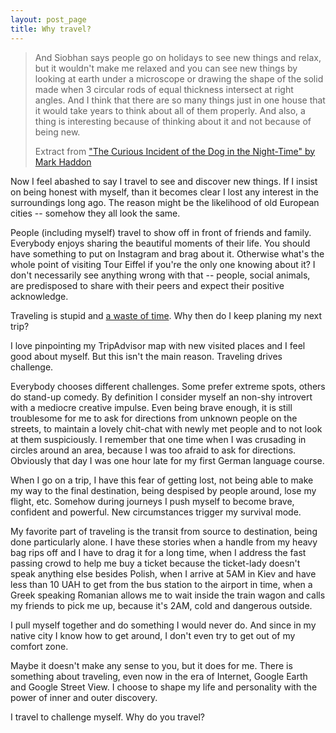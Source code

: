 ```yaml
---
layout: post_page
title: Why travel?
---
```


> And Siobhan says people go on holidays to see new things and relax, but it wouldn't make 
> me relaxed and you can see new things by looking at earth under a microscope or drawing the 
> shape of the solid made when 3 circular rods of equal thickness intersect at right angles. And I 
> think that there are so many things just in one house that it would take years to think about all of 
> them properly. And also, a thing is interesting because of thinking about it and not because of 
> being new.
>
> <p class="quote">Extract from <a href="http://www.amazon.com/The-Curious-Incident-Dog-Night-Time/dp/1400032717">"The Curious Incident of the Dog in the Night-Time" by Mark Haddon</a></p>

Now I feel abashed to say I travel to see and discover new things. If I insist on being honest with myself, than it becomes clear I lost any interest in the surroundings long ago. The reason might be the likelihood of old European cities -- somehow they all look the same.

People (including myself) travel to show off in front of friends and family. Everybody enjoys sharing the beautiful moments of their life. You should have something to put on Instagram and brag about it. Otherwise what's the whole point of visiting Tour Eiffel if you're the only one knowing about it? I don't necessarily see anything wrong with that -- people, social animals, are predisposed to share with their peers and expect their positive acknowledge.

Traveling is stupid and [a waste of time](http://blog.penelopetrunk.com/2009/08/17/4-reasons-travel-for-fun-is-a-waste-of-time/). Why then do I keep planing my next trip?

I love pinpointing my TripAdvisor map with new visited places and I feel good about myself. But this isn't the main reason. Traveling drives challenge. 

Everybody chooses different challenges. Some prefer extreme spots, others do stand-up comedy. By definition I consider myself an non-shy introvert with a mediocre creative impulse. Even being brave enough, it is still troublesome for me to ask for directions from unknown people on the streets, to maintain a lovely chit-chat with newly met people and to not look at them suspiciously. I remember that one time when I was crusading in circles around an area, because I was too afraid to ask for directions. Obviously that day I was one hour late for my first German language course.

When I go on a trip, I have this fear of getting lost, not being able to make my way to the final destination, being despised by people around, lose my flight, etc. Somehow during journeys I push myself to become brave, confident and powerful. New circumstances trigger my survival mode. 

My favorite part of traveling is the transit from source to destination, being done particularly alone. I have these stories when a handle from my heavy bag rips off and I have to drag it for a long time, when I address the fast passing crowd to help me buy a ticket because the ticket-lady doesn't speak anything else besides Polish, when I arrive at 5AM in Kiev and have less than 10 UAH to get from the bus station to the airport in time, when a Greek speaking Romanian allows me to wait inside the train wagon and calls my friends to pick me up, because it's 2AM, cold and dangerous outside.

I pull myself together and do something I would never do. And since in my native city I know how to get around, I don't even try to get out of my comfort zone.

Maybe it doesn't make any sense to you, but it does for me. There is something about traveling, even now in the era of Internet, Google Earth and Google Street View. I choose to shape my life and personality with the power of inner and outer discovery.

I travel to challenge myself. Why do you travel?

